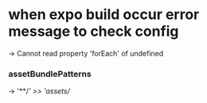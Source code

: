 # when expo build occur error message to check config
 -> Cannot read property 'forEach' of undefined

### assetBundlePatterns
 -> '**/*' >> 'assets/*

